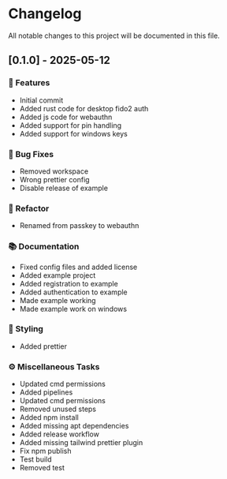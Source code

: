 # Changelog

All notable changes to this project will be documented in this file.

## [0.1.0] - 2025-05-12

### 🚀 Features

- Initial commit
- Added rust code for desktop fido2 auth
- Added js code for webauthn
- Added support for pin handling
- Added support for windows keys

### 🐛 Bug Fixes

- Removed workspace
- Wrong prettier config
- Disable release of example

### 🚜 Refactor

- Renamed from passkey to webauthn

### 📚 Documentation

- Fixed config files and added license
- Added example project
- Added registration to example
- Added authentication to example
- Made example working
- Made example work on windows

### 🎨 Styling

- Added prettier

### ⚙️ Miscellaneous Tasks

- Updated cmd permissions
- Added pipelines
- Updated cmd permissions
- Removed unused steps
- Added npm install
- Added missing apt dependencies
- Added release workflow
- Added missing tailwind prettier plugin
- Fix npm publish
- Test build
- Removed test


